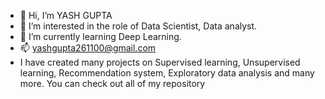 - 👋 Hi, I’m YASH GUPTA
- 👀 I’m interested in the role of Data Scientist, Data analyst.
- 🌱 I’m currently learning Deep Learning.
- 📫 yashgupta261100@gmail.com
- I have created many projects on Supervised learning, Unsupervised learning, Recommendation system, Exploratory data analysis and many more. You can check out all of my repository 

<!---
YASHGUPTA2611/YASHGUPTA2611 is a ✨ special ✨ repository because its `README.md` (this file) appears on your GitHub profile.
You can click the Preview link to take a look at your changes.
--->
